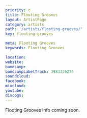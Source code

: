 ```yaml
---
priority: c
title: Flooting Grooves
layout: ArtistPage
category: artists
path: '/artists/flooting-grooves/'
key: flooting-grooves

meta: Flooting Grooves
keywords: Flooting Grooves

location: 
website: 
bandcamp: 
bandcampLabelTrack: 3983326276
soundcloud: 
facebook: 
mixcloud: 
youtube: 
discogs: 
---
```


Flooting Grooves info coming soon.
